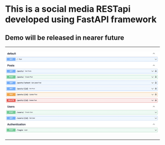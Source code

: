 # This is a social media RESTapi developed using FastAPI framework

## Demo will be released in nearer future

____
![demo](demo_docs.png)
____